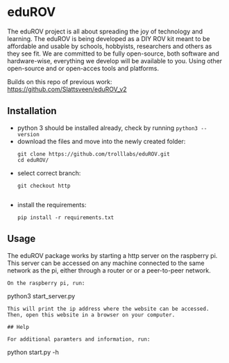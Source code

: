 # eduROV
The eduROV project is all about spreading the joy of technology and learning. 
The eduROV is being developed as a DIY ROV kit meant to be affordable and usable by schools, hobbyists, researchers and others as they see fit.
We are committed to be fully open-source, both software and hardware-wise, everything we develop will be available to you. Using other open-source and or open-acces tools and platforms.

Builds on this repo of previous work: https://github.com/Slattsveen/eduROV_v2


## Installation

- python 3 should be installed already, check by running `python3 --version`
- download the files and move into the newly created folder:
  ```
  git clone https://github.com/trolllabs/eduROV.git
  cd eduROV/
  ```
- select correct branch:
  ```
  git checkout http
  ```
  ```
- install the requirements:
  ```
  pip install -r requirements.txt
  ```
  
## Usage

The eduROV package works by starting a http server on the raspberry pi. This server can be accessed on any machine connected to the same network as the pi, either through a router or or a peer-to-peer network.

```
On the raspberry pi, run:
```
python3 start_server.py
```
This will print the ip address where the website can be accessed. Then, open this website in a browser on your computer.

## Help

For additional paramters and information, run:
```
python start.py -h
```